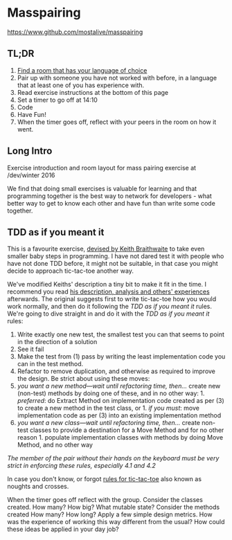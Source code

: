 Masspairing
===========

https://www.github.com/mostalive/masspairing

TL;DR
-----

1. [Find a room that has your language of choice](languages-rooms)
2. Pair up with someone you have not worked with before, in a language that at least one of you has experience with.
3. Read exercise instructions at the bottom of this page
4. Set a timer to go off at 14:10
4. Code
4. Have Fun!
5. When the timer goes off, reflect with your peers in the room on how it went.

Long Intro
-----------
Exercise introduction and room layout for mass pairing
exercise at /dev/winter 2016

We find that doing small exercises is valuable for learning and that programming together is
the best way to network for developers - what better way to get to know
each other and have fun than write some code together.

## TDD as if you meant it

This is a favourite exercise, [devised by Keith Braithwaite](http://cumulative-hypotheses.org/2011/08/30/tdd-as-if-you-meant-it/) to take even smaller baby steps in programming. I have not dared test it with people who have not done TDD before, it might not be suitable, in that case you might decide to approach tic-tac-toe another way.

We've modified Keiths' description a tiny bit to make it fit in the time. I recommend you read [his description, analysis and others' experiences](http://cumulative-hypotheses.org/2011/08/30/tdd-as-if-you-meant-it/) afterwards. The original suggests first to write tic-tac-toe how you would work normally, and then do it following the _TDD as if you meant it_ rules. We're going to dive straight in and do it with the _TDD as if you meant it_ rules:

1. Write exactly one new test, the smallest test you can that seems to point in the direction of a solution
2. See it fail
3. Make the test from (1) pass by writing the least implementation code you can in the test method.
4. Refactor to remove duplication, and otherwise as required to improve the design. Be strict about using these moves:
  1. *you want a new method—wait until refactoring time, then…* create new (non-test) methods by doing one of these, and in no other way:
    1. _preferred_: do Extract Method on implementation code created as per (3) to create a new method in the test class, or
    1. _if you must_: move implementation code as per (3) into an existing implementation method
  1. *you want a new class—wait until refactoring time, then…* create non-test classes to provide a destination for a Move Method and for no other reason
    1. populate implementation classes with methods by doing Move Method, and no other way

*The member of the pair without their hands on the keyboard must be very strict in enforcing these rules, especially 4.1 and 4.2*

In case you don't know, or forgot [rules for tic-tac-toe](https://en.wikipedia.org/wiki/Tic-tac-toe) also known as noughts and crosses.

When the timer goes off reflect with the group. Consider the classes created. How many? How big? What mutable state? Consider the methods created How many? How long? Apply a few simple design metrics. How was the experience of working this way different from the usual? How could these ideas be applied in your day job?


